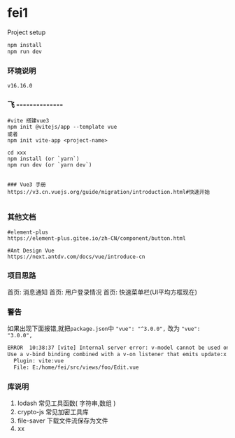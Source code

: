 # fei1
Project setup

```html
npm install
npm run dev
```

### 环境说明

```wiki
v16.16.0
```

### 飞 --------------

```shell
#vite 搭建vue3
npm init @vitejs/app --template vue
或者
npm init vite-app <project-name>

cd xxx
npm install (or `yarn`)
npm run dev (or `yarn dev`)


### Vue3 手册
https://v3.cn.vuejs.org/guide/migration/introduction.html#快速开始


```

### 其他文档

```wiki
#element-plus
https://element-plus.gitee.io/zh-CN/component/button.html

#Ant Design Vue
https://next.antdv.com/docs/vue/introduce-cn
```

### 项目思路

首页:  消息通知
首页:  用户登录情况
首页:  快速菜单栏(UI平均方框现在)

### 警告

如果出现下面报错,就把`package.json`中 `"vue": "^3.0.0",` 改为 `"vue": "3.0.0",`

```html
ERROR  10:38:37 [vite] Internal server error: v-model cannot be used on a prop, because local prop bindings are not writable.
Use a v-bind binding combined with a v-on listener that emits update:x event instead.
  Plugin: vite:vue
  File: E:/home/fei/src/views/foo/Edit.vue
```

### 库说明

1. lodash 常见工具函数( 字符串,数组 )
2. crypto-js 常见加密工具库
3. file-saver 下载文件流保存为文件
4. xx

